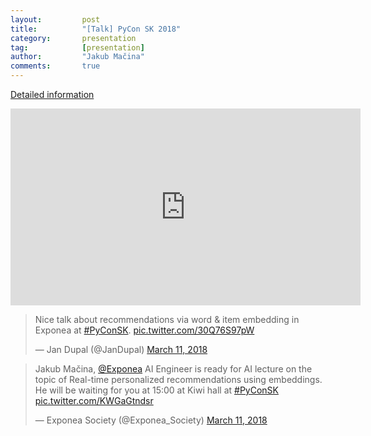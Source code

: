 ```yaml
---
layout:     	post
title:      	"[Talk] PyCon SK 2018"
category:		presentation
tag:			[presentation]
author:     	"Jakub Mačina"
comments:       true
---
```

<!--more-->

[Detailed information](https://2018.pycon.sk/sk/speakers/Ma%C4%8Dina.html)

<iframe width="560" height="315" src="https://www.youtube.com/embed/6dTjDg8Nvt0" frameborder="0" allow="accelerometer; autoplay; clipboard-write; encrypted-media; gyroscope; picture-in-picture" allowfullscreen></iframe>


<blockquote class="twitter-tweet"><p lang="en" dir="ltr">Nice talk about recommendations via word &amp; item embedding in Exponea at <a href="https://twitter.com/hashtag/PyConSK?src=hash&amp;ref_src=twsrc%5Etfw">#PyConSK</a>. <a href="https://t.co/30Q76S97pW">pic.twitter.com/30Q76S97pW</a></p>&mdash; Jan Dupal (@JanDupal) <a href="https://twitter.com/JanDupal/status/972846920182923264?ref_src=twsrc%5Etfw">March 11, 2018</a></blockquote> <script async src="https://platform.twitter.com/widgets.js" charset="utf-8"></script>

<blockquote class="twitter-tweet"><p lang="en" dir="ltr">Jakub Mačina, <a href="https://twitter.com/exponea?ref_src=twsrc%5Etfw">@Exponea</a> AI Engineer is ready for AI lecture on the topic of Real-time personalized recommendations using embeddings. He will be waiting for you at 15:00 at Kiwi hall at <a href="https://twitter.com/hashtag/PyConSK?src=hash&amp;ref_src=twsrc%5Etfw">#PyConSK</a> <a href="https://t.co/KWGaGtndsr">pic.twitter.com/KWGaGtndsr</a></p>&mdash; Exponea Society (@Exponea_Society) <a href="https://twitter.com/Exponea_Society/status/972825994389319681?ref_src=twsrc%5Etfw">March 11, 2018</a></blockquote> <script async src="https://platform.twitter.com/widgets.js" charset="utf-8"></script>